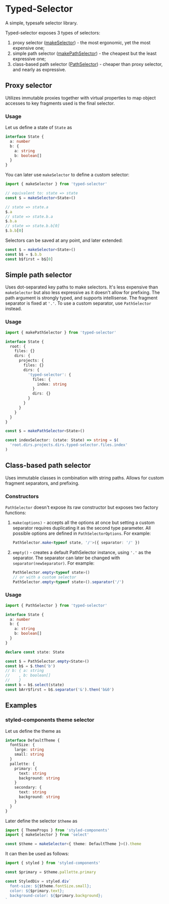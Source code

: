 # Typed-Selector

A simple, typesafe selector library.

Typed-selector exposes 3 types of selectors:

1. proxy selector ([makeSelector](#proxy-selector)) - the most ergonomic, yet the most expensive one;
1. simple path selector ([makePathSelector](#simple-path-selector)) - the cheapest but the least expressive one;
1. class-based path selector ([PathSelector](#class-based-path-selector)) - cheaper than proxy selector, and nearly as expressive.

## Proxy selector

Utilizes immutable proxies together with virtual properties to map object accesses to key fragments used is the final selector.

### Usage

Let us define a state of `State` as

```ts
interface State {
  a: number
  b: {
    a: string
    b: boolean[]
  }
}
```

You can later use `makeSelector` to define a custom selector:

```ts
import { makeSelector } from 'typed-selector'

// equivalent to: state => state
const $ = makeSelector<State>()

// state => state.a
$.a
// state => state.b.a
$.b.a
// state => state.b.b[0]
$.b.b[0]
```

Selectors can be saved at any point, and later extended:

```ts
const $ = makeSelector<State>()
const b$ = $.b.b
const b$first = b$[0]
```

## Simple path selector

Uses dot-separated key paths to make selectors. It's less expensive than `makeSelector` but also less expressive as it doesn't allow for prefixing. The path argument is strongly typed, and supports intellisense. The fragment separator is fixed at `'.'`. To use a custom separator, use `PathSelector` instead.

### Usage

```ts
import { makePathSelector } from 'typed-selector'

interface State {
  root: {
    files: {}
    dirs: {
      projects: {
        files: {}
        dirs: {
          'typed-selector': {
            files: {
              index: string
            }
            dirs: {}
          }
        }
      }
    }
  }
}

const $ = makePathSelector<State>()

const indexSelector: (state: State) => string = $(
  'root.dirs.projects.dirs.typed-selector.files.index'
)
```

## Class-based path selector

Uses immutable classes in combination with string paths. Allows for custom fragment separators, and prefixing.

### Constructors

`PathSelector` doesn't expose its raw constructor but exposes two factory functions:

1. `make(options)` - accepts all the options at once but setting a custom separator requires duplicating it as the second type parameter. All possible options are defined in `PathSelectorOptions`. For example:
   ```ts
   PathSelector.make<typeof state, '/'>({ separator: '/' })
   ```
1. `empty()` - creates a default PathSelector instance, using `'.'` as the separator. The separator can later be changed with `separator(newSeparator)`. For example:
   ```ts
   PathSelector.empty<typeof state>()
   // or with a custom selector
   PathSelector.empty<typeof state>().separator('/')
   ```

### Usage

```ts
import { PathSelector } from 'typed-selector'

interface State {
  a: number
  b: {
    a: string
    b: boolean[]
  }
}

declare const state: State

const $ = PathSelector.empty<State>()
const b$ = $.then('b')
// b: { a: string
//    , b: boolean[]
//    }
const b = b$.select(state)
const bArr$first = b$.separator('&').then('b&0')
```

## Examples

### styled-components theme selector

Let us define the theme as

```ts
interface DefaultTheme {
  fontSize: {
    large: string
    small: string
  }
  pallette: {
    primary: {
      text: string
      background: string
    }
    secondary: {
      text: string
      background: string
    }
  }
}
```

Later define the selector `$theme` as

```ts
import { ThemeProps } from 'styled-components'
import { makeSelector } from 'select'

const $theme = makeSelector<{ theme: DefaultTheme }>().theme
```

It can then be used as follows:

```ts
import { styled } from 'styled-components'

const $primary = $theme.pallette.primary

const StyledDiv = styled.div`
  font-size: ${$theme.fontSize.small};
  color: ${$primary.text};
  background-color: ${$primary.background};
`
```
